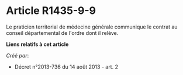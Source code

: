 # Article R1435-9-9

Le praticien territorial de médecine générale communique le contrat au conseil départemental de l'ordre dont il relève.

**Liens relatifs à cet article**

_Créé par_:

  - Décret n°2013-736 du 14 août 2013 - art. 2
